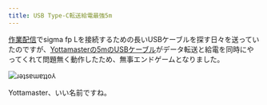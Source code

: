 ```yaml
---
title: USB Type-C転送給電最強5m
---
```

[作業配信](https://www.youtube.com/c/r7kamura)でsigma fp Lを接続するための長いUSBケーブルを探す日々を送っていたのですが、[Yottamasterの5mのUSBケーブル](https://www.amazon.co.jp/dp/B09Y1BY75P)がデータ転送と給電を同時にやってくれて問題無く動作したため、無事エンドゲームとなりました。

![](https://lh4.googleusercontent.com/_wt1s4AOFU4hQJ5udHYaJlbFTzHuNTlg-NBj2zwlcD9CSkszjYOFnYarytH7l5QbY-ntSWz6ZfF7bWISJ23bkVJct2uGb9_pZviHIjMDXLdzKiDL2twf_ghc-C8l65I3UsJxGtpddy7UdhesJDa3w6OQjeIrc-8dGsq_PZ4_oN6jb3O7KddwL1ABXhKhcw "ɹǝʇsɐɯɐʇʇo⅄")

Yottamaster、いい名前ですね。
